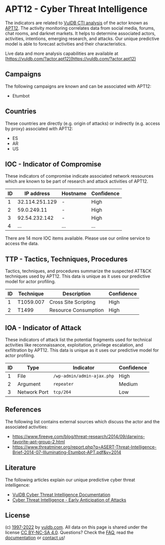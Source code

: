 # APT12 - Cyber Threat Intelligence

The indicators are related to [VulDB CTI analysis](https://vuldb.com/?kb.cti) of the actor known as [APT12](https://vuldb.com/?actor.apt12). The activity monitoring correlates data from social media, forums, chat rooms, and darknet markets. It helps to determine associated actors, activities, intentions, emerging research, and attacks. Our unique predictive model is able to forecast activities and their characteristics.

Live data and more analysis capabilities are available at [https://vuldb.com/?actor.apt12](https://vuldb.com/?actor.apt12)

## Campaigns

The following campaigns are known and can be associated with APT12:

* Etumbot

## Countries

These countries are directly (e.g. origin of attacks) or indirectly (e.g. access by proxy) associated with APT12:

* ES
* AR
* US

## IOC - Indicator of Compromise

These indicators of compromise indicate associated network ressources which are known to be part of research and attack activities of APT12.

ID | IP address | Hostname | Confidence
-- | ---------- | -------- | ----------
1 | 32.114.251.129 | - | High
2 | 59.0.249.11 | - | High
3 | 92.54.232.142 | - | High
4 | ... | ... | ...

There are 14 more IOC items available. Please use our online service to access the data.

## TTP - Tactics, Techniques, Procedures

Tactics, techniques, and procedures summarize the suspected ATT&CK techniques used by APT12. This data is unique as it uses our predictive model for actor profiling.

ID | Technique | Description | Confidence
-- | --------- | ----------- | ----------
1 | T1059.007 | Cross Site Scripting | High
2 | T1499 | Resource Consumption | High

## IOA - Indicator of Attack

These indicators of attack list the potential fragments used for technical activities like reconnaissance, exploitation, privilege escalation, and exfiltration by APT12. This data is unique as it uses our predictive model for actor profiling.

ID | Type | Indicator | Confidence
-- | ---- | --------- | ----------
1 | File | `/wp-admin/admin-ajax.php` | High
2 | Argument | `repeater` | Medium
3 | Network Port | `tcp/264` | Low

## References

The following list contains external sources which discuss the actor and the associated activities:

* https://www.fireeye.com/blog/threat-research/2014/09/darwins-favorite-apt-group-2.html
* https://www.threatminer.org/report.php?q=ASERT-Threat-Intelligence-Brief-2014-07-Illuminating-Etumbot-APT.pdf&y=2014

## Literature

The following articles explain our unique predictive cyber threat intelligence:

* [VulDB Cyber Threat Intelligence Documentation](https://vuldb.com/?kb.cti)
* [Cyber Threat Intelligence - Early Anticipation of Attacks](https://www.scip.ch/en/?labs.20201022)

## License

(c) [1997-2022](https://vuldb.com/?kb.changelog) by [vuldb.com](https://vuldb.com/?kb.about). All data on this page is shared under the license [CC BY-NC-SA 4.0](https://creativecommons.org/licenses/by-nc-sa/4.0/). Questions? Check the [FAQ](https://vuldb.com/?kb.faq), read the [documentation](https://vuldb.com/?kb) or [contact us](https://vuldb.com/?contact)!
